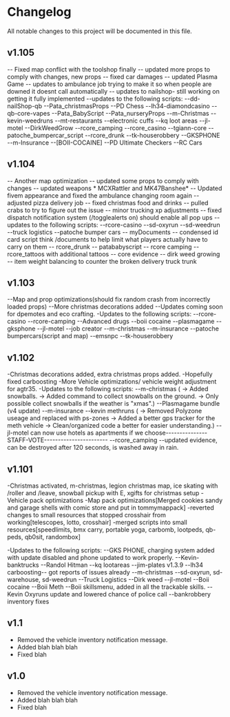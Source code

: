 # Changelog    
All notable changes to this project will be documented in this file.
## v1.105
-- Fixed map conflict with the toolshop finally
-- updated more props to comply with changes, new props
-- fixed car damages
-- updated Plasma Game
-- updates to ambulance job trying to make it so when people are downed it doesnt call automatically
-- updates to nailshop- still working on getting it fully implemented
--updates to the following scripts:
  --dd-nailShop-qb
  --Pata_christmasProps
  --PD Chess
  --lh34-diamondcasino
  --qb-core-vapes
  --Pata_BabyScript
  --Pata_nurseryProps
  --m-Christmas
  --kevin-weedruns
  --mt-restaurants
  --electronic cuffs
  --kq loot areas
  --jl-motel
  --DirkWeedGrow
  --rcore_camping
  --rcore_casino
  --tgiann-core
  --patoche_bumpercar_script
  --rcore_drunk
  --tk-houserobbery
  --GKSPHONE
  --m-Insurance
  --[BOII-COCAINE]
  --PD Ultimate Checkers
  --RC Cars

## v1.104
-- Another map optimization
-- updated some props to comply with changes
-- updated weapons * MCXRattler and MK47Banshee*
-- Updated fivem appearance and fixed the ambulance changing room again
-- adjusted pizza delivery job
-- fixed christmas food and drinks
-- pulled crabs to try to figure out the issue
-- minor trucking xp adjustments
-- fixed dispatch notification system (/togglealerts on) should enable all pop ups
--updates to the following scripts:
  --rcore-casino
  --sd-oxyrun
  --sd-weedrun
  --truck logistics
  --patoche bumper cars
  -- myDocuments -- condensed id card script think /documents to help limit what players actually have to carry on them
  -- rcore_drunk
  -- patababyscript
  -- rcore camping
  -- rcore_tattoos with additional tattoos
  -- core evidence
  -- dirk weed growing
  -- item weight balancing to counter the broken delivery truck trunk
  
  
## v1.103
--Map and prop optimizations(should fix random crash from incorrectly loaded props)
--More christmas decorations added
--Updates coming soon for dpemotes and eco crafting.
-Updates to the following scripts:
  --rcore-casino
  --rcore-camping
  --Advanced drugs
  --boii cocaine
  --plasmagame
  --gksphone
  --jl-motel
  --job creator
  --m-christmas
  --m-insurance
  --patoche bumpercars(script and map)
  --emsnpc
  --tk-houserobbery
## v1.102
-Christmas decorations added, extra christmas props added.
-Hopefully fixed carboosting
-More Vehicle optimizations/ vehicle weight adjustment for agtr35.
-Updates to the following scripts:
  --m-christmas (
    -> Added snowballs.
    -> Added command to collect snowballs on the ground.
    -> Only possible collect snowballs if the weather is "xmas".)
  --Plasmagame bundle (v4 update)
  --m-insurance
  --kevin methruns (
    -> Removed Polyzone useage and replaced with ps-zones
    -> Added a better gps tracker for the meth vehicle
    -> Clean/organized code a better for easier understanding.)
  --jl-motel can now use hotels as apartments if we choose---------------STAFF-VOTE-----------------------
  --rcore_camping 
  --updated evidence, can be destroyed after 120 seconds, is washed away in rain.
## v1.101
-Christmas activated, m-christmas, legion christmas map, ice skating with /roller and /leave, snowball pickup with E, xgifts for christmas setup
-Vehicle pack optimizations
-Map pack optimizations[Merged cookies sandy and garage shells with comic store and put in tommymappack]
-reverted changes to small resources that stopped crosshair from working[telescopes, lotto, crosshair]
-merged scripts into small resources[speedlimits, bmx carry, portable yoga, carbomb, lootpeds, qb-peds, qb0sit, randombox]

-Updates to the following scripts:
  --GKS PHONE, charging system added with update disabled and phone updated to work properly.
  --Kevin-banktrucks
  --Randol Hitman
  --kq lootareas
  --jim-plates v1.3.9
  --lh34 carboosting-- got reports of issues already
  --m-christmas
  --sd-oxyrun, sd-warehouse, sd-weedrun
  --Truck Logistics
  --Dirk weed
  --jl-motel
  --Boii cocaine
  --Boii Meth
  --Boii skillsmenu, added in all the trackable skills.
  --Kevin Oxyruns update and lowered chance of police call
  --bankrobbery inventory fixes
## v1.1
- Removed the vehicle inventory notification message.
- Added blah blah blah
- Fixed blah 

## v1.0
- Removed the vehicle inventory notification message.
- Added blah blah blah
- Fixed blah 

